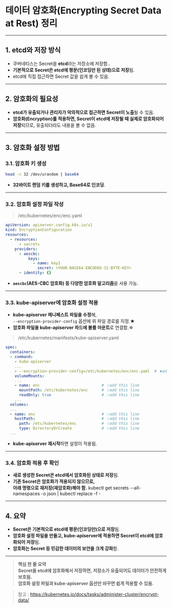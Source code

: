 # 데이터 암호화(Encrypting Secret Data at Rest) 정리
---

## 1. etcd와 저장 방식

- 쿠버네티스는 Secret을 **etcd**라는 저장소에 저장함..
- **기본적으로 Secret은 etcd에 평문(인코딩만 된 상태)으로 저장**됨.
- etcd에 직접 접근하면 Secret 값을 쉽게 볼 수 있음.

---

## 2. 암호화의 필요성

- **etcd가 유출되거나 관리자가 악의적으로 접근하면 Secret이 노출**될 수 있음.
- **암호화(Encryption)를 적용하면, Secret이 etcd에 저장될 때 실제로 암호화되어 저장**되므로, 유출되더라도 내용을 볼 수 없음.

---

## 3. 암호화 설정 방법

### 3.1. 암호화 키 생성
```bash
head -c 32 /dev/urandom | base64
```
- **32바이트 랜덤 키를 생성하고, Base64로 인코딩**.

---

### 3.2. 암호화 설정 파일 작성
>/etc/kubernetes/enc/enc.yaml
```yaml
apiVersion: apiserver.config.k8s.io/v1
kind: EncryptionConfiguration
resources:
  - resources:
      - secrets
    providers:
      - aescbc:
          keys:
            - name: key1
              secret: <YOUR-BASE64-ENCODED-32-BYTE-KEY>
      - identity: {}
```

- **`aescbc`(AES-CBC 암호화) 등 다양한 암호화 알고리즘**을 사용 가능.

---

### 3.3. kube-apiserver에 암호화 설정 적용

- **kube-apiserver 매니페스트 파일을 수정**해,  
  `--encryption-provider-config` 옵션에 위 파일 경로를 지정.★
- **암호화 파일을 kube-apiserver 파드에 볼륨 마운트**로 연결함.☆

>/etc/kubernetes/manifests/kube-apiserver.yaml
```yaml
spec:
  containers:
  - command:
    - kube-apiserver
    ...
    - --encryption-provider-config=/etc/kubernetes/enc/enc.yaml  # ★add this line
    volumeMounts:
    ...
    - name: enc                           # ☆add this line
      mountPath: /etc/kubernetes/enc      # ☆add this line
      readOnly: true                      # ☆add this line
    ...
  volumes:
  ...
  - name: enc                             # ☆add this line
    hostPath:                             # ☆add this line
      path: /etc/kubernetes/enc           # ☆add this line
      type: DirectoryOrCreate             # ☆add this line
  ...
```
- **kube-apiserver 재시작**하면 설정이 적용됨.

---

### 3.4. 암호화 적용 후 확인

- **새로 생성한 Secret은 etcd에서 암호화된 상태로 저장**됨.
- **기존 Secret은 암호화가 적용되지 않으므로,  
아래 명령으로 재저장(재암호화)해야 함.**
kubectl get secrets --all-namespaces -o json | kubectl replace -f -


---

## 4. 요약

- **Secret은 기본적으로 etcd에 평문(인코딩만)으로 저장**됨.
- **암호화 설정 파일을 만들고, kube-apiserver에 적용하면 Secret이 etcd에 암호화되어 저장**됨.
- **암호화는 Secret 등 민감한 데이터의 보안을 크게 강화**함.

---

> **핵심 한 줄 요약**  
> **Secret을 etcd에 암호화해서 저장하면, 저장소가 유출되어도 데이터가 안전하게 보호됨.**  
> **암호화 설정 파일과 kube-apiserver 옵션만 바꾸면 쉽게 적용할 수 있음.**

> 참고 : https://kubernetes.io/docs/tasks/administer-cluster/encrypt-data/
